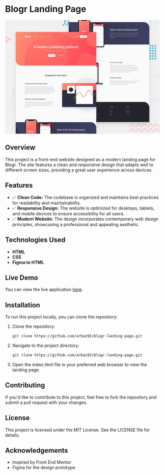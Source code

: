 # Blogr Landing Page  

![Blogr Landing Page Screenshot](./design/desktop-preview.jpg)  

## Overview  

This project is a front-end website designed as a modern landing page for Blogr. The site features a clean and responsive design that adapts well to different screen sizes, providing a great user experience across devices.  

## Features  

- ✅ **Clean Code:** The codebase is organized and maintains best practices for readability and maintainability.  
- ✅ **Responsive Design:** The website is optimized for desktops, tablets, and mobile devices to ensure accessibility for all users.  
- ✅ **Modern Website:** The design incorporates contemporary web design principles, showcasing a professional and appealing aesthetic.  

## Technologies Used  

- **HTML**  
- **CSS**  
- **Figma to HTML**  

## Live Demo  

You can view the live application [here](https://arbaz93.github.io/blogr-landing-page/).  

## Installation  

To run this project locally, you can clone the repository:  

1. Clone the repository:  
   ```bash  
   git clone https://github.com/arbaz93/blogr-landing-page.git

2. Navigate to the project directory:
   ```bash  
   git clone https://github.com/arbaz93/blogr-landing-page.git
3. Open the index.html file in your preferred web browser to view the landing page.

## Contributing  

If you'd like to contribute to this project, feel free to fork the repository and submit a pull request with your changes.

## License 

This project is licensed under the MIT License. See the LICENSE file for details.

## Acknowledgements 

- Inspired by Front End Mentor
- Figma for the design prototype
